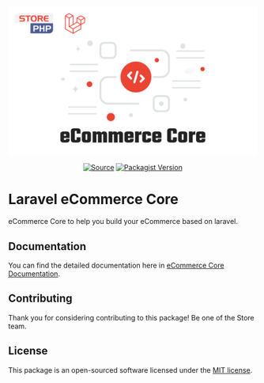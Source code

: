 <p align="center"><a href="#" target="_blank"><img src="./cover.jpg"/></a></p>

<p align="center">
  <a href="https://packagist.org/packages/storephp/core" target="_blank"><img src="https://img.shields.io/static/v1?label=Packagist&message=storephp/core&color=blue&logo=packagist&logoColor=white" alt="Source"></a>
  <a href="https://packagist.org/packages/storephp/core" target="_blank"><img src="https://poser.pugx.org/storephp/core/v" alt="Packagist Version"></a>
</p>

# Laravel eCommerce Core

eCommerce Core to help you build your eCommerce based on laravel.

## Documentation

You can find the detailed documentation here in [eCommerce Core Documentation](#).

## Contributing

Thank you for considering contributing to this package! Be one of the Store team.

## License

This package is an open-sourced software licensed under the [MIT license](https://opensource.org/licenses/MIT).
